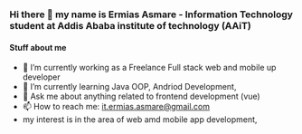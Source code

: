 ### Hi there 👋 my name is Ermias Asmare - Information Technology student at Addis Ababa institute of technology (AAiT)

#### Stuff about me 

- 🔭 I’m currently working as a Freelance Full stack web and mobile up developer
- 🌱 I’m currently learning Java OOP, Andriod Development,
- 💬 Ask me about anything related to frontend development (vue)
- 📫 How to reach me: it.ermias.asmare@gmail.com
- my interest is in the area of web amd mobile app development,
